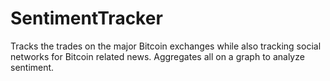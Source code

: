 SentimentTracker
================

Tracks the trades on the major Bitcoin exchanges while also tracking social networks for Bitcoin related news. Aggregates all on a graph to analyze sentiment.
